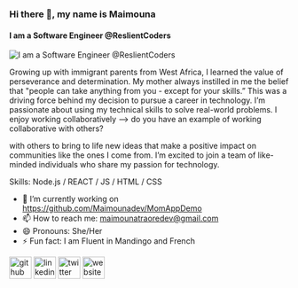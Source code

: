 ### Hi there 👋, my name is Maimouna
#### I am a Software Engineer @ReslientCoders
![I am a Software Engineer @ReslientCoders](https://user-images.githubusercontent.com/126852208/235409086-8f7fe27a-c11b-4d96-9cd8-f613cdbcf666.png)

Growing up with immigrant parents from West Africa, I learned the value of perseverance and determination. My mother always instilled in me the belief that "people can take anything from you - except for your skills.” This was a driving force behind my decision to pursue a career in technology. I’m passionate about using my technical skills to solve real-world problems. I enjoy working collaboratively --> do you have an example of working collaborative with others?

with others to bring to life new ideas that make a positive impact on communities like the ones I come from. I’m excited to join a team of like-minded individuals who share my passion for technology.

Skills: Node.js / REACT / JS / HTML / CSS

- 🔭 I’m currently working on https://github.com/Maimounadev/MomAppDemo 
- 📫 How to reach me: maimounatraoredev@gmail.com 
- 😄 Pronouns: She/Her 
- ⚡ Fun fact: I am Fluent in Mandingo and French 


[<img src='https://cdn.jsdelivr.net/npm/simple-icons@3.0.1/icons/github.svg' alt='github' height='40'>](https://github.com/https://github.com/Maimounadev)  [<img src='https://cdn.jsdelivr.net/npm/simple-icons@3.0.1/icons/linkedin.svg' alt='linkedin' height='40'>](https://www.linkedin.com/in/https://www.linkedin.com/in/maimounat/)  [<img src='https://cdn.jsdelivr.net/npm/simple-icons@3.0.1/icons/twitter.svg' alt='twitter' height='40'>](https://twitter.com/https://twitter.com/technicallymai)  [<img src='https://cdn.jsdelivr.net/npm/simple-icons@3.0.1/icons/icloud.svg' alt='website' height='40'>](https://maimounatraore.netlify.app/)  


